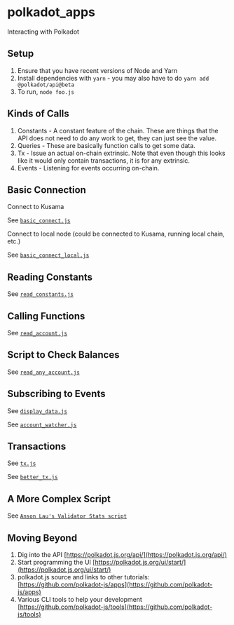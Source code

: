 # polkadot_apps
Interacting with Polkadot

## Setup

1. Ensure that you have recent versions of Node and Yarn
2. Install dependencies with `yarn` - you may also have to do `yarn add @polkadot/api@beta`
3. To run, `node foo.js`

## Kinds of Calls

1. Constants - A constant feature of the chain.  These are things that the API does not need to do any work to get, they can just see the value.
2. Queries - These are basically function calls to get some data.
3. Tx - Issue an actual on-chain extrinsic.  Note that even though this looks like it would only contain transactions, it is for any extrinsic.
4. Events - Listening for events occurring on-chain.

## Basic Connection

Connect to Kusama

See [`basic_connect.js`](basic_connect.js)

Connect to local node (could be connected to Kusama, running local chain, etc.)

See [`basic_connect_local.js`](basic_connect_local.js)

## Reading Constants

See [`read_constants.js`](read_constants.js)

## Calling Functions

See [`read_account.js`](call_functions.js)

## Script to Check Balances

See [`read_any_account.js`](read_any_account.js)

## Subscribing to Events

See [`display_data.js`](display_data.js)

See [`account_watcher.js`](account_watcher.js)

## Transactions

See [`tx.js`](tx.js)

See [`better_tx.js`](better_tx.js)

## A More Complex Script

See [`Anson Lau's Validator Stats script`](https://github.com/ansonla3/kusama-validator-stats)

## Moving Beyond

1. Dig into the API [https://polkadot.js.org/api/](https://polkadot.js.org/api/)
1. Start programming the UI [https://polkadot.js.org/ui/start/](https://polkadot.js.org/ui/start/)
1. polkadot.js source and links to other tutorials: [https://github.com/polkadot-js/apps](https://github.com/polkadot-js/apps)
1. Various CLI tools to help your development [https://github.com/polkadot-js/tools](https://github.com/polkadot-js/tools)
